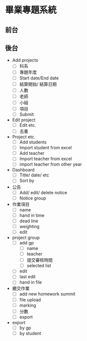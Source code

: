 # 畢業專題系統

## 前台

## 後台

- Add projects
    - [ ]  科系
    - [ ]  專題年度
    - [ ]  Start date/End date
    - [ ]  結算開始/ 結算日期
    - [ ]  人數
    - [ ]  老師
    - [ ]  小組
    - [ ]  項目
    - [ ]  Submit
- Edit project
    - [ ] Edit etc.
    - [ ] 去重
- Project etc.
    - [ ] Add students
    - [ ] Import student from excel
    - [ ] Add teacher
    - [ ] Import teacher from excel
    - [ ] import teacher from other year
- Dashboard
    - [ ] Title/ date/ etc
    - [ ] Sort by
- 公告
    - [ ] Add/ edit/ delete notice
    - [ ] Notice group
- 作業項目
    - [ ] name
    - [ ] hand in time
    - [ ] dead line
    - [ ] weighting
    - [ ] edit
- project group
    - [ ] add gp
        - [ ] name
        - [ ] teacher
        - [ ] 提交審核時間
        - [ ] selected list
    - [ ] edit
    - [ ] last edit
    - [ ] hand in file
- 繳交作業
    - [ ] add new homework summit
    - [ ] file upload
    - [ ] marking
    - [ ] 分數
    - [ ] export
- export
    - [ ] by gp
    - [ ] by student